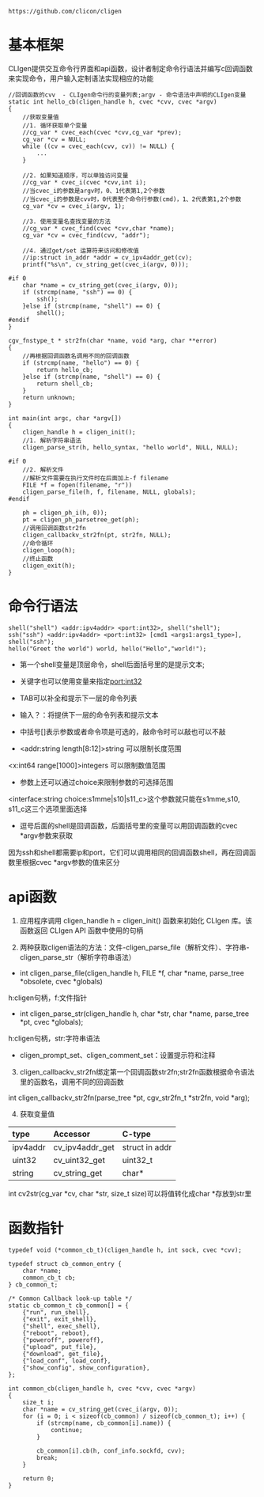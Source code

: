 `https://github.com/clicon/cligen`

# 基本框架

CLIgen提供交互命令行界面和api函数，设计者制定命令行语法并编写c回调函数来实现命令，用户输入定制语法实现相应的功能

```
//回调函数的cvv  - CLIgen命令行的变量列表;argv - 命令语法中声明的CLIgen变量
static int hello_cb(cligen_handle h, cvec *cvv, cvec *argv)
{
    //获取变量值
    //1. 循环获取单个变量
    //cg_var * cvec_each(cvec *cvv,cg_var *prev);
    cg_var *cv = NULL;
    while ((cv = cvec_each(cvv, cv)) != NULL) {
        ...
    }

    //2. 如果知道顺序，可以单独访问变量
    //cg_var * cvec_i(cvec *cvv,int i);
    //当cvec_i的参数是argv时，0、1代表第1,2个参数
    //当cvec_i的参数是cvv时，0代表整个命令行参数(cmd)，1、2代表第1,2个参数
    cg_var *cv = cvec_i(argv, 1);

    //3. 使用变量名查找变量的方法
    //cg_var * cvec_find(cvec *cvv,char *name);
    cg_var *cv = cvec_find(cvv, "addr");

    //4. 通过get/set 运算符来访问和修改值
    //ip:struct in_addr *addr = cv_ipv4addr_get(cv);
    printf("%s\n", cv_string_get(cvec_i(argv, 0)));

#if 0
    char *name = cv_string_get(cvec_i(argv, 0));
    if (strcmp(name, "ssh") == 0) {
        ssh();
    }else if (strcmp(name, "shell") == 0) {
        shell();
#endif
}

cgv_fnstype_t * str2fn(char *name, void *arg, char **error)
{
    //再根据回调函数名调用不同的回调函数
    if (strcmp(name, "hello") == 0) {
        return hello_cb;
    }else if (strcmp(name, "shell") == 0) {
        return shell_cb;
    }
    return unknown;
}

int main(int argc, char *argv[])
{
    cligen_handle h = cligen_init();
    //1. 解析字符串语法
    cligen_parse_str(h, hello_syntax, "hello world", NULL, NULL);

#if 0
    //2. 解析文件
    //解析文件需要在执行文件时在后面加上-f filename
    FILE *f = fopen(filename, "r"))
    cligen_parse_file(h, f, filename, NULL, globals);
#endif

    ph = cligen_ph_i(h, 0));
    pt = cligen_ph_parsetree_get(ph);
    //调用回调函数str2fn
    cligen_callbackv_str2fn(pt, str2fn, NULL);
    //命令循环
    cligen_loop(h);
    //终止函数
    cligen_exit(h);
}
```


# 命令行语法

```
shell("shell") <addr:ipv4addr> <port:int32>, shell("shell");
ssh("ssh") <addr:ipv4addr> <port:int32> [cmd1 <args1:args1_type>], shell("ssh");
hello("Greet the world") world, hello("Hello","world!");
```

- 第一个shell变量是顶层命令，shell后面括号里的是提示文本;

- 关键字也可以使用变量来指定<port:int32>

- TAB可以补全和提示下一层的命令列表

- 输入？：将提供下一层的命令列表和提示文本

- 中括号[]表示参数或者命令项是可选的，敲命令时可以敲也可以不敲

- <addr:string length[8:12]>string 可以限制长度范围

<x:int64 range[1000]>integers 可以限制数值范围

- 参数上还可以通过choice来限制参数的可选择范围

<interface:string choice:s1mme|s10|s11_c>这个参数就只能在s1mme,s10, s11_c这三个选项里面选择

- 逗号后面的shell是回调函数，后面括号里的变量可以用回调函数的cvec *argv参数来获取

因为ssh和shell都需要ip和port，它们可以调用相同的回调函数shell，再在回调函数里根据cvec *argv参数的值来区分


# api函数

1. 应用程序调用 cligen_handle h = cligen_init() 函数来初始化 CLIgen 库。该函数返回 CLIgen API 函数中使用的句柄

2. 两种获取cligen语法的方法：文件-cligen_parse_file（解析文件）、字符串-cligen_parse_str（解析字符串语法）

- int cligen_parse_file(cligen_handle h, FILE *f, char *name, parse_tree *obsolete, cvec *globals)

h:cligen句柄，f:文件指针

- int cligen_parse_str(cligen_handle h, char *str, char *name, parse_tree *pt, cvec *globals);

h:cligen句柄，str:字符串语法

- cligen_prompt_set、cligen_comment_set：设置提示符和注释

3. cligen_callbackv_str2fn绑定第一个回调函数str2fn;str2fn函数根据命令语法里的函数名，调用不同的回调函数

int cligen_callbackv_str2fn(parse_tree *pt, cgv_str2fn_t *str2fn, void *arg);

4. 获取变量值

| type     | Accessor        | C-type         |
| :---     | :------         | :-----         |
| ipv4addr | cv_ipv4addr_get | struct in addr |
| uint32   | cv_uint32_get   | uint32_t       |
| string   | cv_string_get   | char*          |

int cv2str(cg_var *cv, char *str, size_t size)可以将值转化成char *存放到str里


# 函数指针

```
typedef void (*common_cb_t)(cligen_handle h, int sock, cvec *cvv);

typedef struct cb_common_entry {
    char *name;
    common_cb_t cb;
} cb_common_t;

/* Common Callback look-up table */
static cb_common_t cb_common[] = {
    {"run", run_shell},
    {"exit", exit_shell},
    {"shell", exec_shell},
    {"reboot", reboot},
    {"poweroff", poweroff},
    {"upload", put_file},
    {"download", get_file},
    {"load_conf", load_conf},
    {"show_config", show_configuration},
};

int common_cb(cligen_handle h, cvec *cvv, cvec *argv)
{
    size_t i;
    char *name = cv_string_get(cvec_i(argv, 0));
    for (i = 0; i < sizeof(cb_common) / sizeof(cb_common_t); i++) {
        if (strcmp(name, cb_common[i].name)) {
            continue;
        }

        cb_common[i].cb(h, conf_info.sockfd, cvv);
        break;
    }

    return 0;
}
```
